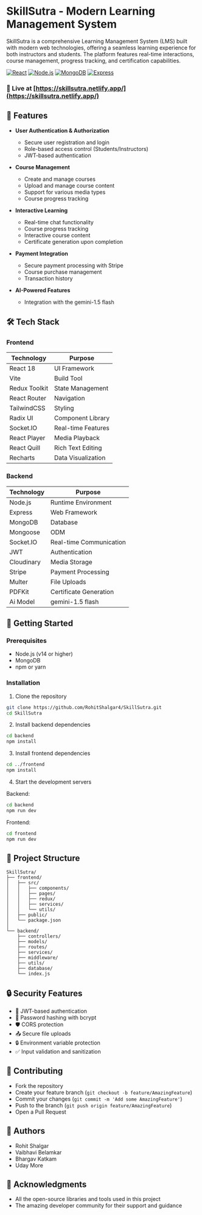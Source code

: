 # SkillSutra - Modern Learning Management System


SkillSutra is a comprehensive Learning Management System (LMS) built with modern web technologies, offering a seamless learning experience for both instructors and students. The platform features real-time interactions, course management, progress tracking, and certification capabilities.

[![React](https://img.shields.io/badge/React-18-blue?style=for-the-badge&logo=react)](https://reactjs.org/)
[![Node.js](https://img.shields.io/badge/Node.js-14+-green?style=for-the-badge&logo=nodedotjs)](https://nodejs.org/)
[![MongoDB](https://img.shields.io/badge/MongoDB-5.0+-green?style=for-the-badge&logo=mongodb)](https://www.mongodb.com/)
[![Express](https://img.shields.io/badge/Express-5.0+-black?style=for-the-badge&logo=express)](https://expressjs.com/)

### 🔗 Live at [https://skillsutra.netlify.app/](https://skillsutra.netlify.app/)

## 🌟 Features

- **User Authentication & Authorization**
  - Secure user registration and login
  - Role-based access control (Students/Instructors)
  - JWT-based authentication

- **Course Management**
  - Create and manage courses
  - Upload and manage course content
  - Support for various media types
  - Course progress tracking

- **Interactive Learning**
  - Real-time chat functionality
  - Course progress tracking
  - Interactive course content
  - Certificate generation upon completion

- **Payment Integration**
  - Secure payment processing with Stripe
  - Course purchase management
  - Transaction history

- **AI-Powered Features**
  - Integration with the gemini-1.5 flash

## 🛠️ Tech Stack

### Frontend
| Technology | Purpose |
|------------|---------|
| React 18 | UI Framework |
| Vite | Build Tool |
| Redux Toolkit | State Management |
| React Router | Navigation |
| TailwindCSS | Styling |
| Radix UI | Component Library |
| Socket.IO | Real-time Features |
| React Player | Media Playback |
| React Quill | Rich Text Editing |
| Recharts | Data Visualization |

### Backend
| Technology | Purpose |
|------------|---------|
| Node.js | Runtime Environment |
| Express | Web Framework |
| MongoDB | Database |
| Mongoose | ODM |
| Socket.IO | Real-time Communication |
| JWT | Authentication |
| Cloudinary | Media Storage |
| Stripe | Payment Processing |
| Multer | File Uploads |
| PDFKit | Certificate Generation |
|Ai Model | gemini-1.5 flash |

## 🚀 Getting Started

### Prerequisites
- Node.js (v14 or higher)
- MongoDB
- npm or yarn



### Installation

1. Clone the repository
```bash
git clone https://github.com/RohitShalgar4/SkillSutra.git
cd SkillSutra
```

2. Install backend dependencies
```bash
cd backend
npm install
```

3. Install frontend dependencies
```bash
cd ../frontend
npm install
```

4. Start the development servers

Backend:
```bash
cd backend
npm run dev
```

Frontend:
```bash
cd frontend
npm run dev
```

## 📁 Project Structure

```
SkillSutra/
├── frontend/
│   ├── src/
│   │   ├── components/
│   │   ├── pages/
│   │   ├── redux/
│   │   ├── services/
│   │   └── utils/
│   ├── public/
│   └── package.json
│
└── backend/
    ├── controllers/
    ├── models/
    ├── routes/
    ├── services/
    ├── middleware/
    ├── utils/
    ├── database/
    └── index.js
```

## 🔒 Security Features

- 🔐 JWT-based authentication
- 🔑 Password hashing with bcrypt
- 🛡️ CORS protection
- 📤 Secure file uploads
- 🔒 Environment variable protection
- ✅ Input validation and sanitization

## 🤝 Contributing

- Fork the repository
- Create your feature branch (`git checkout -b feature/AmazingFeature`)
- Commit your changes (`git commit -m 'Add some AmazingFeature'`)
- Push to the branch (`git push origin feature/AmazingFeature`)
- Open a Pull Request


## 👥 Authors

- Rohit Shalgar 
- Vaibhavi Belamkar 
- Bhargav Katkam 
- Uday More 

## 🙏 Acknowledgments

- All the open-source libraries and tools used in this project
- The amazing developer community for their support and guidance
